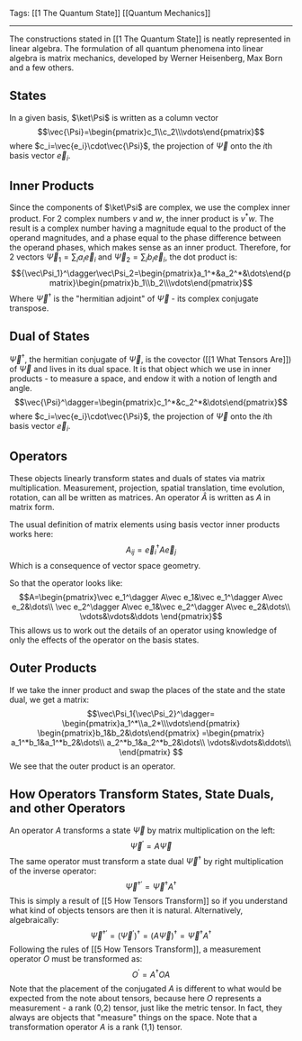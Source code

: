 Tags: [[1 The Quantum State]] [[Quantum Mechanics]]
___
The constructions stated in [[1 The Quantum State]] is neatly represented in linear algebra. The formulation of all quantum phenomena into linear algebra is matrix mechanics, developed by Werner Heisenberg, Max Born and a few others. 
## States
In a given basis, $\ket\Psi$ is written as a column vector 
$$\vec{\Psi}=\begin{pmatrix}c_1\\c_2\\\vdots\end{pmatrix}$$
where $c_i=\vec{e_i}\cdot\vec{\Psi}$, the projection of $\vec{\Psi}$ onto the $i$th basis vector $\vec{e}_i$. 
## Inner Products
Since the components of $\ket\Psi$ are complex, we use the complex inner product. For 2 complex numbers $v$ and $w$, the inner product is $v^*w$. The result is a complex number having a magnitude equal to the product of the operand magnitudes, and a phase equal to the phase difference between the operand phases, which makes sense as an inner product. Therefore, for 2 vectors $\vec \Psi_1=\sum_i a_i\vec e_i$ and $\vec\Psi_2=\sum_i b_i\vec e_i$, the dot product is:
$${\vec\Psi_1}^\dagger\vec\Psi_2=\begin{pmatrix}a_1^*&a_2^*&\dots\end{pmatrix}\begin{pmatrix}b_1\\b_2\\\vdots\end{pmatrix}$$
Where ${\vec\Psi}^\dagger$ is the "hermitian adjoint" of $\vec\Psi$ - its complex conjugate transpose. 
## Dual of States
$\vec\Psi^\dagger$, the hermitian conjugate of $\vec\Psi$, is the covector ([[1 What Tensors Are]]) of $\vec\Psi$ and lives in its dual space. It is that object which we use in inner products - to measure a space, and endow it with a notion of length and angle.  
$$\vec{\Psi}^\dagger=\begin{pmatrix}c_1^*&c_2^*&\dots\end{pmatrix}$$
where $c_i=\vec{e_i}\cdot\vec{\Psi}$, the projection of $\vec{\Psi}$ onto the $i$th basis vector $\vec{e}_i$. 
## Operators
These objects linearly transform states and duals of states via matrix multiplication. Measurement, projection, spatial translation, time evolution, rotation, can all be written as matrices. An operator $\hat A$ is written as $A$ in matrix form.

The usual definition of matrix elements using basis vector inner products works here:
$$A_{ij}=\vec e_i^\dagger A\vec e_j$$
Which is a consequence of vector space geometry. 

So that the operator looks like:
$$A=\begin{pmatrix}\vec e_1^\dagger A\vec e_1&\vec e_1^\dagger A\vec e_2&\dots\\
\vec e_2^\dagger A\vec e_1&\vec e_2^\dagger A\vec e_2&\dots\\
\vdots&\vdots&\ddots
\end{pmatrix}$$
This allows us to work out the details of an operator using knowledge of only the effects of the operator on the basis states. 
## Outer Products
If we take the inner product and swap the places of the state and the state dual, we get a matrix:
$$\vec\Psi_1{\vec\Psi_2}^\dagger=
\begin{pmatrix}a_1^*\\a_2*\\\vdots\end{pmatrix}
\begin{pmatrix}b_1&b_2&\dots\end{pmatrix}
=\begin{pmatrix}
a_1^*b_1&a_1^*b_2&\dots\\
a_2^*b_1&a_2^*b_2&\dots\\
\vdots&\vdots&\ddots\\
\end{pmatrix}
$$
We see that the outer product is an operator. 
## How Operators Transform States, State Duals, and other Operators
An operator $A$ transforms a state $\vec\Psi$ by matrix multiplication on the left:
$$\vec\Psi^\prime=A\vec\Psi$$
The same operator must transform a state dual $\vec\Psi^\dagger$ by right multiplication of the inverse operator:
$$\vec\Psi^{\dagger\prime}=\vec\Psi^\dagger A^\dagger$$
This is simply a result of [[5 How Tensors Transform]] so if you understand what kind of objects tensors are then it is natural. Alternatively, algebraically:
$$\vec\Psi^{\dagger\prime}=\left(\vec\Psi^{\prime}\right)^\dagger
=\left(A\vec\Psi\right)^\dagger
=\vec\Psi^\dagger A^\dagger$$
Following the rules of [[5 How Tensors Transform]], a measurement operator $O$ must be transformed as:
$$O^\prime=A^\dagger OA$$
Note that the placement of the conjugated $A$ is different to what would be expected from the note about tensors, because here $O$ represents a measurement - a rank (0,2) tensor, just like the metric tensor. In fact, they always are objects that "measure" things on the space. Note that a transformation operator $A$ is a rank (1,1) tensor. 